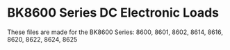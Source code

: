 # BK8600 Series DC Electronic Loads
These files are made for the BK8600 Series: 8600, 8601, 8602, 8614, 8616, 8620, 8622, 8624, 8625
